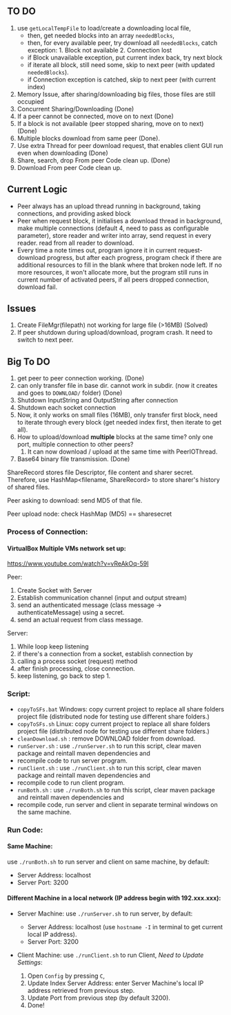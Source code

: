 ## TO DO
1. use `getLocalTempFile` to load/create a downloading local file,
   - then, get needed blocks into an array `neededBlocks`,
   - then, for every available peer, try download all `neededBlocks`, catch exception: 1. Block not available 2. Connection lost
   - if Block unavailable exception, put current index back, try next block
   - if iterate all block, still need some, skip to next peer (with updated `neededBlocks`).
   - if Connection exception is catched, skip to next peer (with current index)
2. Memory Issue, after sharing/downloading big files, those files are still occupied
3. Concurrent Sharing/Downloading (Done)
4. If a peer cannot be connected, move on to next (Done)
5. If a block is not available (peer stopped sharing, move on to next) (Done)
6. Multiple blocks download from same peer (Done).
7. Use extra Thread for peer download request, that enables client GUI run even when downloading (Done)
8. Share, search, drop From peer Code clean up. (Done)
9. Download From peer Code clean up.

## Current Logic
- Peer always has an upload thread running in background, taking connections, and providing asked block
- Peer when request block, it initialises a download thread in background, make multiple connections (default 4, need to pass as configurable parameter), 
store reader and writer into array, send request in every reader. read from all reader to download.
- Every time a note times out, program ignore it in current request-download progress,
but after each progress, program check if there are additional resources to fill in the blank where
that broken node left. If no more resources, it won't allocate more, but the program still runs in current number
of activated peers, if all peers dropped connection, download fail.

## Issues
1. Create FileMgr(filepath) not working for large file (>16MB) (Solved)
2. If peer shutdown during upload/download, program crash. It need to switch to next peer.

## Big To DO
1. get peer to peer connection working. (Done)
2. can only transfer file in base dir. cannot work in subdir. (now it creates and goes to `DOWNLOAD/` folder) (Done)
3. Shutdown InputString and OutputString after connection
4. Shutdown each socket connection
5. Now, it only works on small files (16MB), only transfer first block, need to iterate through every block (get needed index first, then iterate to get all).
6. How to upload/download **multiple** blocks at the same time? only one port, multiple connection to other peers?
   1. It can now download / upload at the same time with PeerIOThread.
7. Base64 binary file transmission. (Done)

ShareRecord stores file Descriptor, file content and sharer secret.
Therefore, use HashMap<filename, ShareRecord> to store sharer's history of shared files.

Peer asking to download: send MD5 of that file.

Peer upload node: check HashMap (MD5) == sharesecret




### Process of Connection:

#### VirtualBox Multiple VMs network set up:
https://www.youtube.com/watch?v=vReAkOq-59I

Peer: 
1. Create Socket with Server
2. Establish communication channel (input and output stream)
3. send an authenticated message (class message -> authenticateMessage) using a secret.
4. send an actual request from class message.

Server:
1. While loop keep listening
2. if there's a connection from a socket, establish connection by
3. calling a process socket (request) method
4. after finish processing, close connection.
5. keep listening, go back to step 1.


### Script:
- `copyToSFs.bat` Windows: copy current project to replace all share folders project file (distributed node for testing use different share folders.)
- `copyToSFs.sh` Linux: copy current project to replace all share folders project file (distributed node for testing use different share folders.)
- `cleanDownload.sh` : remove DOWNLOAD folder from download.
- `runServer.sh` : use `./runServer.sh` to run this script, clear maven package and reintall maven dependencies and 
- recompile code to run server program.
- `runClient.sh` : use `./runClient.sh` to run this script, clear maven package and reintall maven dependencies and 
- recompile code to run client program.
- `runBoth.sh` : use `./runBoth.sh` to run this script, clear maven package and reintall maven dependencies and 
- recompile code, run server and client in separate terminal windows on the same machine.

### Run Code:

#### Same Machine:
use `./runBoth.sh` to run server and client on same machine, by default:
- Server Address: localhost
- Server Port: 3200

#### Different Machine in a local network (IP address begin with 192.xxx.xxx):

- Server Machine: use `./runServer.sh` to run server, by default:
  - Server Address: localhost (use `hostname -I` in terminal to get current local IP address).
  - Server Port: 3200

- Client Machine: use `./runClient.sh` to run Client, *Need to Update Settings*:
  1. Open `Config` by pressing `C`,
  2. Update Index Server Address: enter Server Machine's local IP address retrieved from previous step.
  3. Update Port from previous step (by default 3200).
  4. Done!